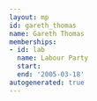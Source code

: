 ```yaml
---
layout: mp
id: gareth_thomas
name: Gareth Thomas
memberships:
- id: lab
  name: Labour Party
  start: 
  end: '2005-03-18'
autogenerated: true
---
```


